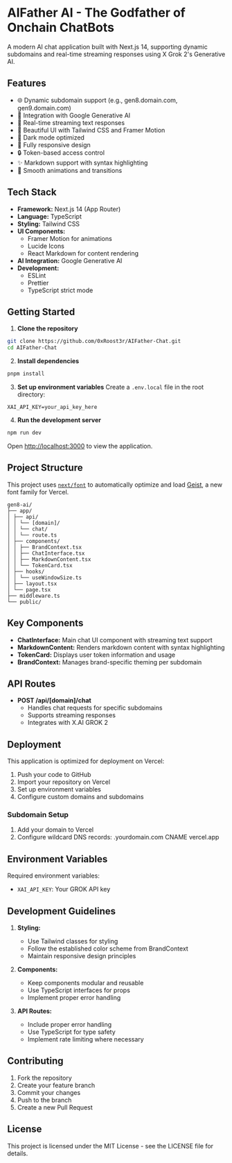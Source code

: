 # AIFather AI - The Godfather of Onchain ChatBots

A modern AI chat application built with Next.js 14, supporting dynamic subdomains and real-time streaming responses using X Grok 2's Generative AI.

## Features

- 🌐 Dynamic subdomain support (e.g., gen8.domain.com, gen9.domain.com)
- 🤖 Integration with Google Generative AI
- 💬 Real-time streaming text responses
- 🎨 Beautiful UI with Tailwind CSS and Framer Motion
- 🌙 Dark mode optimized
- 📱 Fully responsive design
- 🔒 Token-based access control
- ✨ Markdown support with syntax highlighting
- 🔄 Smooth animations and transitions

## Tech Stack

- **Framework:** Next.js 14 (App Router)
- **Language:** TypeScript
- **Styling:** Tailwind CSS
- **UI Components:** 
  - Framer Motion for animations
  - Lucide Icons
  - React Markdown for content rendering
- **AI Integration:** Google Generative AI
- **Development:** 
  - ESLint
  - Prettier
  - TypeScript strict mode

## Getting Started

1. **Clone the repository**
```bash
git clone https://github.com/0xRoost3r/AIFather-Chat.git
cd AIFather-Chat
```

2. **Install dependencies**
```bash
pnpm install
```

3. **Set up environment variables**
Create a `.env.local` file in the root directory:
```env
XAI_API_KEY=your_api_key_here
```

4. **Run the development server**
```bash
npm run dev
```

Open [http://localhost:3000](http://localhost:3000) to view the application.

## Project Structure
This project uses [`next/font`](https://nextjs.org/docs/app/building-your-application/optimizing/fonts) to automatically optimize and load [Geist](https://vercel.com/font), a new font family for Vercel.
```
gen8-ai/
├── app/
│ ├── api/
│ │ └── [domain]/
│ │ └── chat/
│ │ └── route.ts
│ ├── components/
│ │ ├── BrandContext.tsx
│ │ ├── ChatInterface.tsx
│ │ ├── MarkdownContent.tsx
│ │ └── TokenCard.tsx
│ ├── hooks/
│ │ └── useWindowSize.ts
│ ├── layout.tsx
│ └── page.tsx
├── middleware.ts
└── public/
```

## Key Components

- **ChatInterface:** Main chat UI component with streaming text support
- **MarkdownContent:** Renders markdown content with syntax highlighting
- **TokenCard:** Displays user token information and usage
- **BrandContext:** Manages brand-specific theming per subdomain

## API Routes

- **POST /api/[domain]/chat**
  - Handles chat requests for specific subdomains
  - Supports streaming responses
  - Integrates with X.AI GROK 2

## Deployment

This application is optimized for deployment on Vercel:

1. Push your code to GitHub
2. Import your repository on Vercel
3. Set up environment variables
4. Configure custom domains and subdomains

### Subdomain Setup

1. Add your domain to Vercel
2. Configure wildcard DNS records:
.yourdomain.com CNAME vercel.app

## Environment Variables

Required environment variables:
- `XAI_API_KEY`: Your GROK API key

## Development Guidelines

1. **Styling:**
   - Use Tailwind classes for styling
   - Follow the established color scheme from BrandContext
   - Maintain responsive design principles

2. **Components:**
   - Keep components modular and reusable
   - Use TypeScript interfaces for props
   - Implement proper error handling

3. **API Routes:**
   - Include proper error handling
   - Use TypeScript for type safety
   - Implement rate limiting where necessary

## Contributing

1. Fork the repository
2. Create your feature branch
3. Commit your changes
4. Push to the branch
5. Create a new Pull Request

## License

This project is licensed under the MIT License - see the LICENSE file for details.
